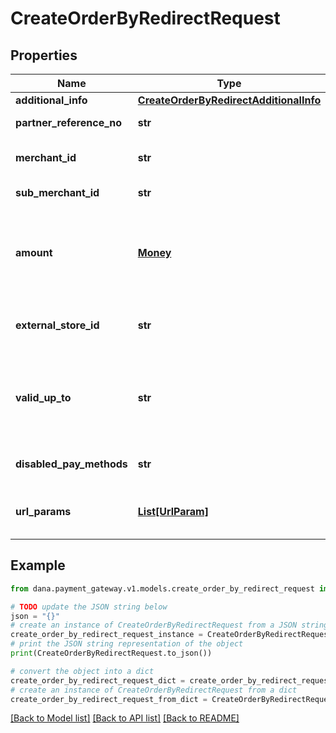 # CreateOrderByRedirectRequest


## Properties

Name | Type | Description | Notes
------------ | ------------- | ------------- | -------------
**additional_info** | [**CreateOrderByRedirectAdditionalInfo**](CreateOrderByRedirectAdditionalInfo.md) |  | [optional] 
**partner_reference_no** | **str** | Transaction identifier on partner system | 
**merchant_id** | **str** | Merchant identifier that is unique per each merchant | 
**sub_merchant_id** | **str** | Information of sub merchant identifier | [optional] 
**amount** | [**Money**](Money.md) | Amount. Contains two sub-fields:<br /> 1. Value: Transaction amount, including the cents<br /> 2. Currency: Currency code based on ISO<br />  | 
**external_store_id** | **str** | Store identifier to indicate to which store this payment belongs to | [optional] 
**valid_up_to** | **str** | The time when the payment will be automatically expired, in format YYYY-MM-DDTHH:mm:ss+07:00. Time must be in GMT+7 (Jakarta time) | [optional] 
**disabled_pay_methods** | **str** | Payment method(s) that cannot be used for this | [optional] 
**url_params** | [**List[UrlParam]**](UrlParam.md) | Notify URL that DANA must send the payment notification to | 

## Example

```python
from dana.payment_gateway.v1.models.create_order_by_redirect_request import CreateOrderByRedirectRequest

# TODO update the JSON string below
json = "{}"
# create an instance of CreateOrderByRedirectRequest from a JSON string
create_order_by_redirect_request_instance = CreateOrderByRedirectRequest.from_json(json)
# print the JSON string representation of the object
print(CreateOrderByRedirectRequest.to_json())

# convert the object into a dict
create_order_by_redirect_request_dict = create_order_by_redirect_request_instance.to_dict()
# create an instance of CreateOrderByRedirectRequest from a dict
create_order_by_redirect_request_from_dict = CreateOrderByRedirectRequest.from_dict(create_order_by_redirect_request_dict)
```
[[Back to Model list]](../README.md#documentation-for-models) [[Back to API list]](../README.md#documentation-for-api-endpoints) [[Back to README]](../README.md)


